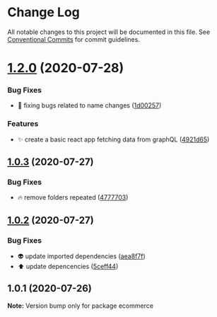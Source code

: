 # Change Log

All notable changes to this project will be documented in this file.
See [Conventional Commits](https://conventionalcommits.org) for commit guidelines.

# [1.2.0](https://github.com/carlosazaustre/ecommerce-serverless/compare/v1.0.3...v1.2.0) (2020-07-28)


### Bug Fixes

* :bug: fixing bugs related to name changes ([1d00257](https://github.com/carlosazaustre/ecommerce-serverless/commit/1d00257295a08c26c94239d0ea474c9d5e35bbb6))


### Features

* :sparkles: create a basic react app fetching data from graphQL ([4921d65](https://github.com/carlosazaustre/ecommerce-serverless/commit/4921d65089858f0cc8c605e914b240a2bfa5f456))





## [1.0.3](https://github.com/carlosazaustre/ecommerce-serverless/compare/v1.0.2...v1.0.3) (2020-07-27)


### Bug Fixes

* :fire: remove folders repeated ([4777703](https://github.com/carlosazaustre/ecommerce-serverless/commit/477770300fa8261e9b66adf7086f5046eddd1692))





## [1.0.2](https://github.com/carlosazaustre/ecommerce-serverless/compare/v1.0.1...v1.0.2) (2020-07-27)


### Bug Fixes

* :alien: update imported dependencies ([aea8f7f](https://github.com/carlosazaustre/ecommerce-serverless/commit/aea8f7f202e6cb92b507721d5e6d55f9e7abe942))
* :arrow_up: update depencencies ([5ceff44](https://github.com/carlosazaustre/ecommerce-serverless/commit/5ceff44431e49addc95b099c2adfb757642f0d64))





## 1.0.1 (2020-07-26)

**Note:** Version bump only for package ecommerce
